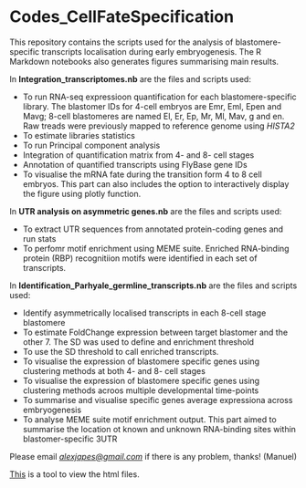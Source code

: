 # Codes_CellFateSpecification
This repository contains the scripts used for the analysis of blastomere-specific transcripts localisation during early embryogenesis. The R Markdown notebooks also generates figures summarising main results.

In **Integration_transcriptomes.nb** are the files and scripts used:
- To run RNA-seq expressioon quantification for each blastomere-specific library. The blastomer IDs for 4-cell embryos are Emr, Eml, Epen and Mavg; 8-cell blastomeres are named El, Er, Ep, Mr, Ml, Mav, g and en. Raw treads were previously mapped to reference genome using *HISTA2*
- To estimate libraries statistics
- To run Principal component analysis
- Integration of quantification matrix from 4- and 8- cell stages
- Annotation of quantified transcripts using FlyBase gene IDs
- To visualise the mRNA fate during the transition form 4 to 8 cell embryos. This part can also includes the option to interactively display the figure using plotly function.

In **UTR analysis on asymmetric genes.nb** are the files and scripts used:
- To extract UTR sequences from annotated protein-coding genes and run stats
- To perfomr motif enrichment using MEME suite. Enriched RNA-binding protein (RBP) recognitiion motifs were identified in each set of transcripts.

In **Identification_Parhyale_germline_transcripts.nb** are the files and scripts used: 
- Identify asymmetrically localised transcripts in each 8-cell stage blastomere
- To estimate FoldChange expression between target blastomer and the other 7. The SD was used to define and enrichment threshold
- To use the SD threshold to call enriched transcripts.
- To visualise the expression of blastomere specific genes using clustering methods at both 4- and 8- cell stages
- To visualise the expression of blastomere specific genes using clustering methods acroos multiple developmental time-points
- To summarise and visualise specific genes average expressiona across embryogenesis
- To analyse MEME suite motif enrichment output. This part aimed to summarise the location ot known and unknown RNA-binding sites within blastomer-specific 3UTR

Please email *alexjapes@gmail.com* if there is any problem, thanks! (Manuel)

[This](https://htmlpreview.github.io/) is a tool to view the html files. 
